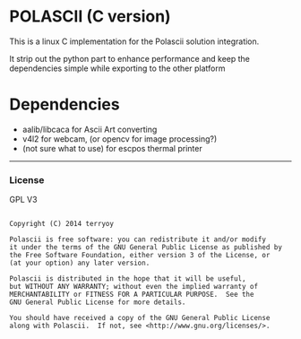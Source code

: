 POLASCII (C version)
========

This is a linux C implementation for the Polascii solution integration.

It strip out the python part to enhance performance and keep the dependencies simple while exporting to the other platform


# Dependencies

 * aalib/libcaca for Ascii Art converting
 * v4l2 for webcam, (or opencv for image processing?)
 * (not sure what to use) for escpos thermal printer



--------------

### License

GPL V3

```text

Copyright (C) 2014 terryoy

Polascii is free software: you can redistribute it and/or modify
it under the terms of the GNU General Public License as published by
the Free Software Foundation, either version 3 of the License, or
(at your option) any later version.

Polascii is distributed in the hope that it will be useful,
but WITHOUT ANY WARRANTY; without even the implied warranty of
MERCHANTABILITY or FITNESS FOR A PARTICULAR PURPOSE.  See the
GNU General Public License for more details.

You should have received a copy of the GNU General Public License
along with Polascii.  If not, see <http://www.gnu.org/licenses/>.

```

